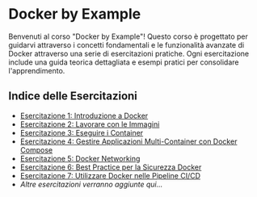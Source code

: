 # Docker by Example

Benvenuti al corso "Docker by Example"! Questo corso è progettato per guidarvi attraverso i concetti fondamentali e le funzionalità avanzate di Docker attraverso una serie di esercitazioni pratiche. Ogni esercitazione include una guida teorica dettagliata e esempi pratici per consolidare l'apprendimento.

## Indice delle Esercitazioni

- [Esercitazione 1: Introduzione a Docker](./01-Introduction-to-Docker/README.md)
- [Esercitazione 2: Lavorare con le Immagini](./02-Working-with-Images/README.md)
- [Esercitazione 3: Eseguire i Container](./03-Running-Containers/README.md)
- [Esercitazione 4: Gestire Applicazioni Multi-Container con Docker Compose](./04-Docker-Compose/README.md)
- [Esercitazione 5: Docker Networking](./05-Docker-Networking/README.md)
- [Esercitazione 6: Best Practice per la Sicurezza Docker](./06-Docker-Security-Best-Practices/README.md)
- [Esercitazione 7: Utilizzare Docker nelle Pipeline CI/CD](./07-Docker-in-CI-CD-Pipelines/README.md)
- *Altre esercitazioni verranno aggiunte qui...*
